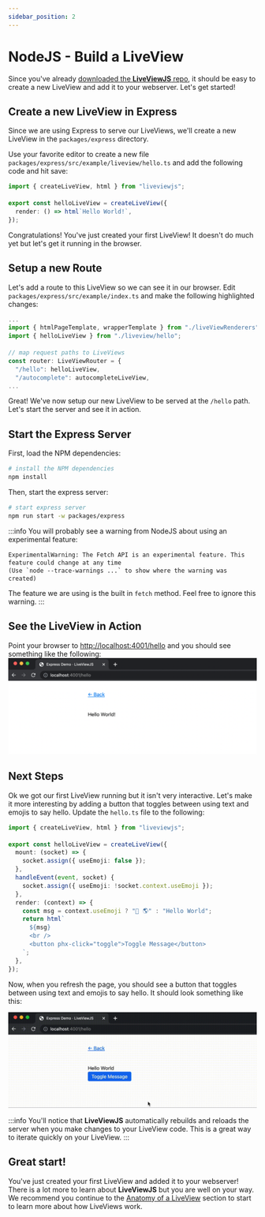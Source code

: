 ```yaml
---
sidebar_position: 2
---
```


# NodeJS - Build a LiveView

Since you've already [downloaded the **LiveViewJS** repo](get-liveviewjs-repo), it should be easy to create a new LiveView and add it to your webserver.  Let's get started!

## Create a new LiveView in Express
Since we are using Express to serve our LiveViews, we'll create a new LiveView in the `packages/express` directory.

Use your favorite editor to create a new file `packages/express/src/example/liveview/hello.ts` and add the following code and hit save:
```ts
import { createLiveView, html } from "liveviewjs";

export const helloLiveView = createLiveView({  
  render: () => html`Hello World!`,
});
```

Congratulations!  You've just created your first LiveView!  It doesn't do much yet but let's get it running in the browser.

## Setup a new Route 
Let's add a route to this LiveView so we can see it in our browser.  Edit `packages/express/src/example/index.ts` and make the following highlighted changes:
```ts title="packages/express/src/example/index.ts" {3,7}
...
import { htmlPageTemplate, wrapperTemplate } from "./liveViewRenderers";
import { helloLiveView } from "./liveview/hello";

// map request paths to LiveViews
const router: LiveViewRouter = {
  "/hello": helloLiveView,
  "/autocomplete": autocompleteLiveView,
...
```
Great! We've now setup our new LiveView to be served at the `/hello` path.  Let's start the server and see it in action.

## Start the Express Server
First, load the NPM dependencies:
```bash
# install the NPM dependencies
npm install
```

Then, start the express server:
```bash
# start express server
npm run start -w packages/express
```
:::info
  You will probably see a warning from NodeJS about using an experimental feature:
  ```
  ExperimentalWarning: The Fetch API is an experimental feature. This feature could change at any time
  (Use `node --trace-warnings ...` to show where the warning was created)
  ```
  The feature we are using is the built in `fetch` method. Feel free to ignore this warning.
:::

## See the LiveView in Action
Point your browser to [http://localhost:4001/hello](http://localhost:4001/hello) and you should see something like the following:
![LiveViewJS Hello World Screenshot](/img/screenshots/liveviewjs_hello_liveview.png)

## Next Steps
Ok we got our first LiveView running but it isn't very interactive.  Let's make it more interesting by adding a button that toggles between using text and emojis to say hello.  Update the `hello.ts` file to the following:
```ts title="packages/express/src/example/liveview/hello.ts"
import { createLiveView, html } from "liveviewjs";

export const helloLiveView = createLiveView({
  mount: (socket) => {
    socket.assign({ useEmoji: false });
  },
  handleEvent(event, socket) {
    socket.assign({ useEmoji: !socket.context.useEmoji });
  },
  render: (context) => {
    const msg = context.useEmoji ? "👋 🌎" : "Hello World";
    return html`
      ${msg}
      <br />
      <button phx-click="toggle">Toggle Message</button>
    `;
  },
});
```

Now, when you refresh the page, you should see a button that toggles between using text and emojis to say hello. It should look something like this:

![LiveViewJS Hello World Recording](/img/screenshots/liveviewjs_hello_toggle_liveview_rec.gif)

:::info
  You'll notice that **LiveViewJS** automatically rebuilds and reloads the server when you make changes to your LiveView code.  This is a great way to iterate quickly on your LiveView.
:::

## Great start!
You've just created your first LiveView and added it to your webserver!  There is a lot more to learn about **LiveViewJS** but you are well on your way.  We recommend you continue to the [Anatomy of a LiveView](/docs/category/anatomy-of-a-liveview) section to start to learn more about how LiveViews work.


